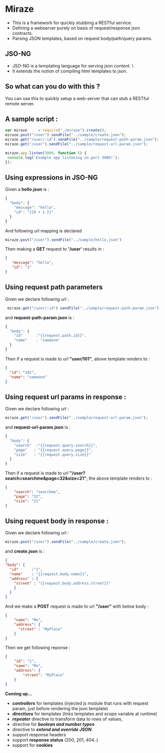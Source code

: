 # Miraze

 - This is a framework for quickly stubbing a RESTful service. 
 - Defining a webserver purely on basis of request/response json contracts. 
 - Parsing JSON templates, based on request body/path/query params.

## JSO-NG

 - JSO-NG is a templating language for serving json content. \
 - It extends the notion of compiling html templates to json.

## So what can you do with this ?

You can use this to quickly setup a web-server that can stub a RESTful  remote server.

## A sample script :

```javascript
var miraze     = require("./miraze").create();
miraze.post("/user").sendFile("../sample/create.json");
miraze.get("/user/:id").sendFile("../sample/request-path-param.json");
miraze.get("/user").sendFile("../sample/request-url-param.json");

miraze.app.listen(3000, function () {
 console.log('Example app listening on port 3000!');
});
```

## Using expressions in JSO-NG

Given a __hello.json__ is : 
```javascript
{
  "body": {
    "message": "hello",
    "id": "{{0 + 1 }}"
  }
}
```
And following url mapping is declared 
```javascript
miraze.post("/user").sendFile("../sample/hello.json")
```

Then making a __GET__ request to __'/user'__ results in : 
 ```json
 {
    "message": "hello",
    "id": "1"
}
 ```
## Using request path parameters
Given we declare following url :

```javascript
 miraze.get("/user/:id").sendFile("../sample/request-path-param.json");
```
and __request-path-param.json__ is : 
```javascript
{
  "body": {
    "id"      :"{{request.path.id}}",
    "name"    : "someone"
  }
}
```
Then if a request is made to url **"user/101"**, above template renders to : 
```json
{
  "id": "101",
  "name": "someone"
}
```
## Using request url params in response : 
Given we declare following url :

```javascript
miraze.get("/user").sendFile("../sample/request-url-param.json");
```

and __request-url-param.json__ is : 
```javascript
{
  "body": {
    "search"  :"{{request.query.search}}",
    "page"   : "{{request.query.page}}",
    "size"   : "{{request.query.size}}"
  }
}
```

Then if a request is made to url __"/user?search=searchme&page=32&size=21"__; the above template renders to : 
```json
{
    "search": "searchme",
    "page": "32",
    "size": "21"
}
```

## Using request body in response : 

Given we declare following url :
```javascript
miraze.post("/user").sendFile("../sample/create.json");
```
and __create.json__ is : 
```json
{
"body": {
  "id"      :"1",
  "name"    : "{{request.body.name}}",
  "address" : {
    "street" : "{{request.body.address.street}}"
    }
  }
}
```
And we make a __POST__ request is made to url __"/user"__ with below body : 
```json
{
    "name": "Me",
    "address": {
      "street" : "MyPlace"
    }
}
```

Then we get following reponse : 
```json
{
    "id": "1",
    "name": "Me",
    "address": {
        "street": "MyPlace"
    }
}
```

**Coming up...**

 - ***controllers*** for templates (injected js module that runs with request param, just before rendering the json template)
 - ***directives*** for templates (links templates and scope variable at runtime)
 - ***repeater*** directive to transform data to rows of values,
 - directive for ***boolean and number types***
 - directive to ***extend and override JSON***.
 - support response headers
 - support **response status** (200, 201, 404..)
 - support for **cookies**

